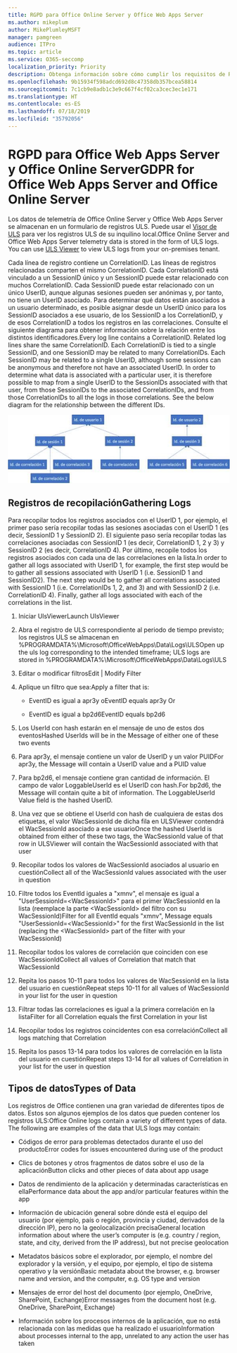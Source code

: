 ```yaml
---
title: RGPD para Office Online Server y Office Web Apps Server
ms.author: mikeplum
author: MikePlumleyMSFT
manager: pamgreen
audience: ITPro
ms.topic: article
ms.service: O365-seccomp
localization_priority: Priority
description: Obtenga información sobre cómo cumplir los requisitos de RGPD en Exchange Server local.
ms.openlocfilehash: 9b15934f598adcd692d8c47358db357bcea58814
ms.sourcegitcommit: 7c1cb9e8adb1c3e9c667f4cf02ca3cec3ec1e171
ms.translationtype: HT
ms.contentlocale: es-ES
ms.lasthandoff: 07/18/2019
ms.locfileid: "35792056"
---
```

# <a name="gdpr-for-office-web-apps-server-and-office-online-server"></a><span data-ttu-id="85a47-103">RGPD para Office Web Apps Server y Office Online Server</span><span class="sxs-lookup"><span data-stu-id="85a47-103">GDPR for Office Web Apps Server and Office Online Server</span></span>

<span data-ttu-id="85a47-p101">Los datos de telemetría de Office Online Server y Office Web Apps Server se almacenan en un formulario de registros ULS. Puede usar el [Visor de ULS](https://www.microsoft.com/en-us/download/details.aspx?id=44020) para ver los registros ULS de su inquilino local.</span><span class="sxs-lookup"><span data-stu-id="85a47-p101">Office Online Server and Office Web Apps Server telemetry data is stored in the form of ULS logs. You can use [ULS Viewer](https://www.microsoft.com/en-us/download/details.aspx?id=44020) to view ULS logs from your on-premises tenant.</span></span>

<span data-ttu-id="85a47-p102">Cada línea de registro contiene un CorrelationID. Las líneas de registros relacionadas comparten el mismo CorrelationID. Cada CorrelationID está vinculado a un SessionID único y un SessionID puede estar relacionado con muchos CorrelationID. Cada SessionID puede estar relacionado con un único UserID, aunque algunas sesiones pueden ser anónimas y, por tanto, no tiene un UserID asociado. Para determinar qué datos están asociados a un usuario determinado, es posible asignar desde un UserID único para los SessionID asociados a ese usuario, de los SessionID a los CorrelationID, y de esos CorrelationID a todos los registros en las correlaciones. Consulte el siguiente diagrama para obtener información sobre la relación entre los distintos identificadores.</span><span class="sxs-lookup"><span data-stu-id="85a47-p102">Every log line contains a CorrelationID. Related log lines share the same CorrelationID. Each CorrelationID is tied to a single SessionID, and one SessionID may be related to many CorrelationIDs. Each SessionID may be related to a single UserID, although some sessions can be anonymous and therefore not have an associated UserID. In order to determine what data is associated with a particular user, it is therefore possible to map from a single UserID to the SessionIDs associated with that user, from those SessionIDs to the associated CorrelationIDs, and from those CorrelationIDs to all the logs in those correlations. See the below diagram for the relationship between the different IDs.</span></span>

![](media/gdpr-for-office-online-server-image1.jpg)

## <a name="gathering-logs"></a><span data-ttu-id="85a47-112">Registros de recopilación</span><span class="sxs-lookup"><span data-stu-id="85a47-112">Gathering Logs</span></span>

<span data-ttu-id="85a47-p103">Para recopilar todos los registros asociados con el UserID 1, por ejemplo, el primer paso sería recopilar todas las sesiones asociadas con el UserID 1 (es decir, SessionID 1 y SessionID 2). El siguiente paso sería recopilar todas las correlaciones asociadas con SessionID 1 (es decir, CorrelationID 1, 2 y 3) y SessionID 2 (es decir, CorrelationID 4). Por último, recopile todos los registros asociados con cada una de las correlaciones en la lista.</span><span class="sxs-lookup"><span data-stu-id="85a47-p103">In order to gather all logs associated with UserID 1, for example, the first step would be to gather all sessions associated with UserID 1 (i.e. SessionID 1 and SessionID2). The next step would be to gather all correlations associated with SessionID 1 (i.e. CorrelationIDs 1, 2, and 3) and with SessionID 2 (i.e. CorrelationID 4). Finally, gather all logs associated with each of the correlations in the list.</span></span>

1.  <span data-ttu-id="85a47-116">Iniciar UlsViewer</span><span class="sxs-lookup"><span data-stu-id="85a47-116">Launch UlsViewer</span></span>

2.  <span data-ttu-id="85a47-117">Abra el registro de ULS correspondiente al periodo de tiempo previsto; los registros ULS se almacenan en %PROGRAMDATA%\\Microsoft\\OfficeWebApps\\Data\\Logs\\ULS</span><span class="sxs-lookup"><span data-stu-id="85a47-117">Open up the uls log corresponding to the intended timeframe; ULS logs are stored in %PROGRAMDATA%\\Microsoft\\OfficeWebApps\\Data\\Logs\\ULS</span></span>

3.  <span data-ttu-id="85a47-118">Editar o modificar filtros</span><span class="sxs-lookup"><span data-stu-id="85a47-118">Edit | Modify Filter</span></span>

4.  <span data-ttu-id="85a47-119">Aplique un filtro que sea:</span><span class="sxs-lookup"><span data-stu-id="85a47-119">Apply a filter that is:</span></span>

    -   <span data-ttu-id="85a47-120">EventID es igual a apr3y o</span><span class="sxs-lookup"><span data-stu-id="85a47-120">EventID equals apr3y Or</span></span>

    -   <span data-ttu-id="85a47-121">EventID es igual a bp2d6</span><span class="sxs-lookup"><span data-stu-id="85a47-121">EventID equals bp2d6</span></span>

5.  <span data-ttu-id="85a47-122">Los UserId con hash estarán en el mensaje de uno de estos dos eventos</span><span class="sxs-lookup"><span data-stu-id="85a47-122">Hashed UserIds will be in the Message of either one of these two events</span></span>

6.  <span data-ttu-id="85a47-123">Para apr3y, el mensaje contiene un valor de UserID y un valor PUID</span><span class="sxs-lookup"><span data-stu-id="85a47-123">For apr3y, the Message will contain a UserID value and a PUID value</span></span>

7.  <span data-ttu-id="85a47-p104">Para bp2d6, el mensaje contiene gran cantidad de información. El campo de valor LoggableUserId es el UserID con hash.</span><span class="sxs-lookup"><span data-stu-id="85a47-p104">For bp2d6, the Message will contain quite a bit of information. The LoggableUserId Value field is the hashed UserID.</span></span>

8.  <span data-ttu-id="85a47-126">Una vez que se obtiene el UserId con hash de cualquiera de estas dos etiquetas, el valor WacSessionId de dicha fila en ULSViewer contendrá el WacSessionId asociado a ese usuario</span><span class="sxs-lookup"><span data-stu-id="85a47-126">Once the hashed UserId is obtained from either of these two tags, the WacSessionId value of that row in ULSViewer will contain the WacSessionId associated with that user</span></span>

9.  <span data-ttu-id="85a47-127">Recopilar todos los valores de WacSessionId asociados al usuario en cuestión</span><span class="sxs-lookup"><span data-stu-id="85a47-127">Collect all of the WacSessionId values associated with the user in question</span></span>

10. <span data-ttu-id="85a47-128">Filtre todos los EventId iguales a "xmnv", el mensaje es igual a "UserSessionId=\<WacSessionId\>" para el primer WacSessionId en la lista (reemplace la parte \<WacSessionId\> del filtro con su WacSessionId)</span><span class="sxs-lookup"><span data-stu-id="85a47-128">Filter for all EventId equals "xmnv", Message equals "UserSessionId=\<WacSessionId\>" for the first WacSessionId in the list (replacing the \<WacSessionId\> part of the filter with your WacSessionId)</span></span>

11. <span data-ttu-id="85a47-129">Recopilar todos los valores de correlación que coinciden con ese WacSessionId</span><span class="sxs-lookup"><span data-stu-id="85a47-129">Collect all values of Correlation that match that WacSessionId</span></span>

12. <span data-ttu-id="85a47-130">Repita los pasos 10-11 para todos los valores de WacSessionId en la lista del usuario en cuestión</span><span class="sxs-lookup"><span data-stu-id="85a47-130">Repeat steps 10-11 for all values of WacSessionId in your list for the user in question</span></span>

13. <span data-ttu-id="85a47-131">Filtrar todas las correlaciones es igual a la primera correlación en la lista</span><span class="sxs-lookup"><span data-stu-id="85a47-131">Filter for all Correlation equals the first Correlation in your list</span></span>

14. <span data-ttu-id="85a47-132">Recopilar todos los registros coincidentes con esa correlación</span><span class="sxs-lookup"><span data-stu-id="85a47-132">Collect all logs matching that Correlation</span></span>

15. <span data-ttu-id="85a47-133">Repita los pasos 13-14 para todos los valores de correlación en la lista del usuario en cuestión</span><span class="sxs-lookup"><span data-stu-id="85a47-133">Repeat steps 13-14 for all values of Correlation in your list for the user in question</span></span>

## <a name="types-of-data"></a><span data-ttu-id="85a47-134">Tipos de datos</span><span class="sxs-lookup"><span data-stu-id="85a47-134">Types of Data</span></span>

<span data-ttu-id="85a47-p105">Los registros de Office contienen una gran variedad de diferentes tipos de datos. Estos son algunos ejemplos de los datos que pueden contener los registros ULS:</span><span class="sxs-lookup"><span data-stu-id="85a47-p105">Office Online logs contain a variety of different types of data. The following are examples of the data that ULS logs may contain:</span></span>

-   <span data-ttu-id="85a47-137">Códigos de error para problemas detectados durante el uso del producto</span><span class="sxs-lookup"><span data-stu-id="85a47-137">Error codes for issues encountered during use of the product</span></span>

-   <span data-ttu-id="85a47-138">Clics de botones y otros fragmentos de datos sobre el uso de la aplicación</span><span class="sxs-lookup"><span data-stu-id="85a47-138">Button clicks and other pieces of data about app usage</span></span>

-   <span data-ttu-id="85a47-139">Datos de rendimiento de la aplicación y determinadas características en ella</span><span class="sxs-lookup"><span data-stu-id="85a47-139">Performance data about the app and/or particular features within the app</span></span>

-   <span data-ttu-id="85a47-140">Información de ubicación general sobre dónde está el equipo del usuario (por ejemplo, país o región, provincia y ciudad, derivados de la dirección IP), pero no la geolocalización precisa</span><span class="sxs-lookup"><span data-stu-id="85a47-140">General location information about where the user’s computer is (e.g. country / region, state, and city, derived from the IP address), but not precise geolocation</span></span>

-   <span data-ttu-id="85a47-141">Metadatos básicos sobre el explorador, por ejemplo, el nombre del explorador y la versión, y el equipo, por ejemplo, el tipo de sistema operativo y la versión</span><span class="sxs-lookup"><span data-stu-id="85a47-141">Basic metadata about the browser, e.g. browser name and version, and the computer, e.g. OS type and version</span></span>

-   <span data-ttu-id="85a47-142">Mensajes de error del host del documento (por ejemplo, OneDrive, SharePoint, Exchange)</span><span class="sxs-lookup"><span data-stu-id="85a47-142">Error messages from the document host (e.g. OneDrive, SharePoint, Exchange)</span></span>

-   <span data-ttu-id="85a47-143">Información sobre los procesos internos de la aplicación, que no está relacionada con las medidas que ha realizado el usuario</span><span class="sxs-lookup"><span data-stu-id="85a47-143">Information about processes internal to the app, unrelated to any action the user has taken</span></span>
